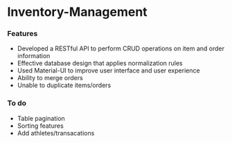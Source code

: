 # Inventory-Management

### Features
* Developed a RESTful API to perform CRUD operations on item and order information
* Effective database design that applies normalization rules
* Used Material-UI to improve user interface and user experience
* Ability to merge orders
* Unable to duplicate items/orders

### To do
* Table pagination
* Sorting features
* Add athletes/transacations
